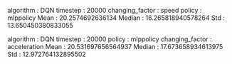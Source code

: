 algorithm : DQN
timestep : 20000
changing_factor : speed
policy : mlppolicy
Mean : 20.2574692636134
Median : 16.265818940578264
Std : 13.650450380833055

algorithm : DQN
timestep : 20000
policy : mlppolicy
changing_factor : acceleration
Mean : 20.531697656564937
Median : 17.673658934613975
Std : 12.972764132895502

